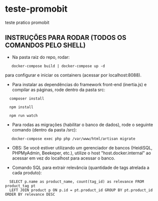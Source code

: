 # teste-promobit
teste pratico promobit

## INSTRUÇÕES PARA RODAR (TODOS OS COMANDOS PELO SHELL)
 - Na pasta raiz do repo, rodar:
 ```
    docker-compose build | docker-compose up -d
 ```
 para configurar e iniciar os containers (acessar por localhost:8088).

 - Para instalar as dependências do framework front-end (inertia.js) e compilar as páginas, rode dentro da pasta src:
 ```
   composer install

   npm install

   npm run watch
 ```

 - Para rodas as migrações (habilitar o banco de dados), rode o seguinte comando (dentro da pasta /src):
 ```
    docker-compose exec php php /var/www/html/artisan migrate
 ```

 - OBS: Se você estiver utilizando um gerenciador de bancos (HeidiSQL, PHPMyAdmin, Beekeper, etc.), utilize o host
 "host.docker.internal" ao acessar em vez do localhost para acessar o banco.

 - Comando SQL para extrair relevância (quantidade de tags atrelada a cada produto): 
 ```
   SELECT p.name as product_name, count(tag_id) as relevance FROM product_tag pt 
   LEFT JOIN product p ON p.id = pt.product_id GROUP BY pt.product_id ORDER BY relevance DESC
 ```